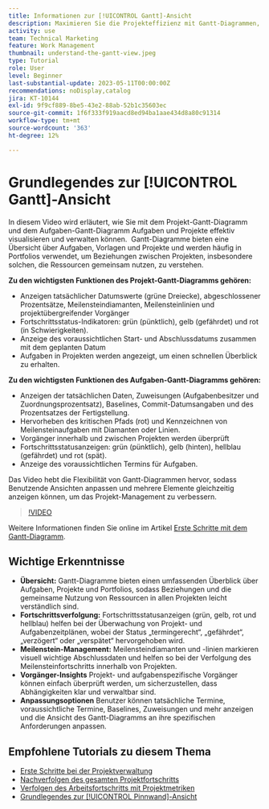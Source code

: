 ```yaml
---
title: Informationen zur [!UICONTROL Gantt]-Ansicht
description: Maximieren Sie die Projekteffizienz mit Gantt-Diagrammen, indem Sie Übersichtsansichten, Fortschrittsverfolgung, Meilenstein-Management, Vorgänger-Insights und anpassbare Optionen zur Optimierung des Aufgaben- und Ressourcenmanagements bereitstellen.
activity: use
team: Technical Marketing
feature: Work Management
thumbnail: understand-the-gantt-view.jpeg
type: Tutorial
role: User
level: Beginner
last-substantial-update: 2023-05-11T00:00:00Z
recommendations: noDisplay,catalog
jira: KT-10144
exl-id: 9f9cf889-8be5-43e2-88ab-52b1c35603ec
source-git-commit: 1f6f333f919aacd8ed94ba1aae434d8a80c91314
workflow-type: tm+mt
source-wordcount: '363'
ht-degree: 12%

---
```


# Grundlegendes zur [!UICONTROL Gantt]-Ansicht

In diesem Video wird erläutert, wie Sie mit dem Projekt-Gantt-Diagramm und dem Aufgaben-Gantt-Diagramm Aufgaben und Projekte effektiv visualisieren und verwalten können. &#x200B; Gantt-Diagramme bieten eine Übersicht über Aufgaben, Vorlagen und Projekte und werden häufig in Portfolios verwendet, um Beziehungen zwischen Projekten, insbesondere solchen, die Ressourcen gemeinsam nutzen, zu verstehen. &#x200B;

**Zu den wichtigsten Funktionen des Projekt-Gantt-Diagramms gehören:**

* Anzeigen tatsächlicher Datumswerte (grüne Dreiecke), abgeschlossener Prozentsätze, Meilensteindiamanten, Meilensteinlinien und projektübergreifender Vorgänger&#x200B;
* Fortschrittsstatus-Indikatoren: grün (pünktlich), gelb (gefährdet) und rot (in Schwierigkeiten).
* Anzeige des voraussichtlichen Start- und Abschlussdatums zusammen mit dem geplanten Datum
* Aufgaben in Projekten werden angezeigt, um einen schnellen Überblick zu erhalten.

**Zu den wichtigsten Funktionen des Aufgaben-Gantt-Diagramms gehören:**

* Anzeigen der tatsächlichen Daten, Zuweisungen (Aufgabenbesitzer und Zuordnungsprozentsatz), Baselines, Commit-Datumsangaben und des Prozentsatzes der Fertigstellung.
* Hervorheben des kritischen Pfads (rot) und Kennzeichnen von Meilensteinaufgaben mit Diamanten oder Linien.
* Vorgänger innerhalb und zwischen Projekten werden überprüft&#x200B;
* Fortschrittsstatusanzeigen: grün (pünktlich), gelb (hinten), hellblau (gefährdet) und rot (spät).
* Anzeige des voraussichtlichen Termins für Aufgaben.

Das Video hebt die Flexibilität von Gantt-Diagrammen hervor, sodass Benutzende Ansichten anpassen und mehrere Elemente gleichzeitig anzeigen können, um das Projekt-Management zu verbessern.

>[!VIDEO](https://video.tv.adobe.com/v/3419304/?quality=12&learn=on&enablevpops)

Weitere Informationen finden Sie online im Artikel [Erste Schritte mit dem Gantt-Diagramm](https://experienceleague.adobe.com/docs/workfront/using/manage-work/the-gantt-chart/gantt-chart-overview/get-started-with-gantt.html?lang=de).

## Wichtige Erkenntnisse

* **Übersicht:** Gantt-Diagramme bieten einen umfassenden Überblick über Aufgaben, Projekte und Portfolios, sodass Beziehungen und die gemeinsame Nutzung von Ressourcen in allen Projekten leicht verständlich sind. &#x200B;
* **Fortschrittsverfolgung:** Fortschrittsstatusanzeigen (grün, gelb, rot und hellblau) helfen bei der Überwachung von Projekt- und Aufgabenzeitplänen, wobei der Status „termingerecht“, „gefährdet“, „verzögert“ oder „verspätet“ hervorgehoben wird. &#x200B;
* **Meilenstein-Management:** Meilensteindiamanten und -linien markieren visuell wichtige Abschlussdaten und helfen so bei der Verfolgung des Meilensteinfortschritts innerhalb von Projekten. &#x200B;
* **Vorgänger-Insights** Projekt- und aufgabenspezifische Vorgänger können einfach überprüft werden, um sicherzustellen, dass Abhängigkeiten klar und verwaltbar sind. &#x200B;
* **Anpassungsoptionen** Benutzer können tatsächliche Termine, voraussichtliche Termine, Baselines, Zuweisungen und mehr anzeigen und die Ansicht des Gantt-Diagramms an ihre spezifischen Anforderungen anpassen.


## Empfohlene Tutorials zu diesem Thema

* [Erste Schritte bei der Projektverwaltung](/help/manage-work/projects/getting-started-manage-a-project.md)
* [Nachverfolgen des gesamten Projektfortschritts](/help/manage-work/projects/track-overall-project-progress.md)
* [Verfolgen des Arbeitsfortschritts mit Projektmetriken](/help/manage-work/projects/track-work-progress-with-project-metrics.md)
* [Grundlegendes zur [!UICONTROL Pinnwand]-Ansicht](/help/manage-work/projects/understand-the-board-view.md)
